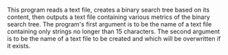 This program reads a text file, creates a binary search tree based on its content, then outputs a text file containing various metrics of the binary search tree. The program's first argument is to be the name of a text file containing only strings no longer than 15 characters. The second argument is to be the name of a text file to be created and which will be overwritten if it exists.
